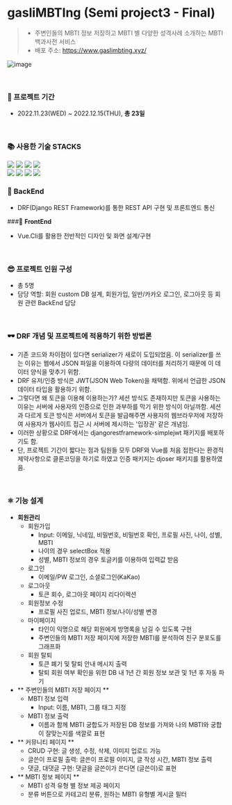 # gasliMBTIng (Semi project3 - Final)

> - 주변인들의 MBTI 정보 저장하고 MBTI 별 다양한 성격사례 소개하는 MBTI 백과사전 서비스
> - 배포 주소: https://www.gaslimbting.xyz/

![image](https://user-images.githubusercontent.com/108647811/218984118-b14e2023-b638-40b6-bf58-b249a1ee6738.png)

<br>

### 🔨 프로젝트 기간

* 2022.11.23(WED) ~ 2022.12.15(THU), **총 23일**

<br>

<div>
    <h3>📚 사용한 기술 STACKS</h3>
    <img src="https://img.shields.io/badge/python-3776AB?style=for-the-badge&logo=python&logoColor=white"> <img src="https://img.shields.io/badge/html5-E34F26?style=for-the-badge&logo=html5&logoColor=white"> <img src="https://img.shields.io/badge/css-1572B6?style=for-the-badge&logo=css3&logoColor=white"> <img src="https://img.shields.io/badge/javascript-F7DF1E?style=for-the-badge&logo=javascript&logoColor=black">
<br>
<img src="https://img.shields.io/badge/vue.js-4FC08D?style=for-the-badge&logo=vue.js&logoColor=white"> <img src="https://img.shields.io/badge/django-092E20?style=for-the-badge&logo=django&logoColor=white"> <img src="https://img.shields.io/badge/github-181717?style=for-the-badge&logo=github&logoColor=white"> <img src="https://img.shields.io/badge/git-F05032?style=for-the-badge&logo=git&logoColor=white">
</div>

### 📌 **BackEnd**
- DRF(Django REST Framework)를 통한 REST API 구현 및 프론트엔드 통신

###📌 **FrontEnd**
- Vue.Cli를 활용한 전반적인 디자인 및 화면 설계/구현

<br>

### 😎 프로젝트 인원 구성
- 총 5명
- 담당 역할: 회원 custom DB 설계, 회원가입, 일반/카카오 로그인, 로그아웃 등 회원 관련 BackEnd 담당


<br>

### 🕶️ DRF 개념 및 프로젝트에 적용하기 위한 방법론
- 기존 코드와 차이점이 있다면 serializer가 새로이 도입되었음. 이 serializer를 쓰는 이유는 웹에서 JSON 파일을 이용하여 다량의 데이터를 처리하기 때문에 이 데이터 양식을 맞추기 위함.
- DRF 유저/인증 방식은 JWT(JSON Web Token)을 채택함. 위에서 언급한 JSON 데이터 타입을 활용하기 위함.
- 그렇다면 왜 토큰을 이용해 이용하는가? 세션 방식도 존재하지만 토큰을 사용하는 이유는 서버에 사용자의 인증으로 인한 과부하를 막기 위한 방식이 아닐까함. 세션과 다르게 토큰 방식은 서버에서 토큰을 발급해주면 사용자의 웹브라우저에 저장하여 사용자가 웹사이트 접근 시 서버에 제시하는 '입장권' 같은 개념임.
- 이러한 상황으로 DRF에서는 djangorestframework-simplejwt 패키지를 배포하기도 함.
- 단, 프로젝트 기간이 짧다는 점과 팀원들 모두 DRF와 Vue를 처음 접한다는 환경적 제약사항으로 클론코딩을 하기로 하였고 인증 패키지는 djoser 패키지를 활용하였음.

<br>

### ⚛️ 기능 설계

- **회원관리**
  - 회원가입
    - Input: 이메일, 닉네임, 비밀번호, 비밀번호 확인, 프로필 사진, 나이, 성별, MBTI
    - 나이의 경우 selectBox 적용
    - 성별, MBTI 정보의 경우 토글키를 이용하여 입력값 받음
  - 로그인
    - 이메일/PW 로그인, 소셜로그인(KaKao)
  - 로그아웃
    - 토큰 회수, 로그아웃 페이지 리다이렉션
  - 회원정보 수정
    - 프로필 사진 업로드, MBTI 정보/나이/성별 변경
  - 마이페이지
    - 타인이 익명으로 해당 회원에게 방명록을 남길 수 있도록 구현
    - 주변인들의 MBTI 저장 페이지에 저장한 MBTI를 분석하여 친구 분포도를 그래프화
  - 회원 탈퇴
    - 토큰 폐기 및 탈퇴 안내 메시지 출력
    - 탈퇴 회원 여부 확인을 위한 DB 내 1년 간 회원 정보 보관 및 1년 후 자동 파기
- ** 주변인들의 MBTI 저장 페이지 **
  - MBTI 정보 입력
    - Input: 이름, MBTI, 그룹 태그 지정
  - MBTI 정보 출력
    - 이름과 함께 MBTI 궁합도가 저장된 DB 정보를 가져와 나의 MBTI와 궁합이 잘맞는지를 색깔로 표현
- ** 커뮤니티 페이지 **
  - CRUD 구현: 글 생성, 수정, 삭제, 이미지 업로드 가능
  - 글쓴이 프로필 출력: 글쓴이 프로필 이미지, 글 작성 시간, MBTI 정보 출력
  - 댓글, 대댓글 구현: 댓글을 글쓴이가 쓴다면 (글쓴이)로 표현
- ** MBTI 정보 페이지 **
  - MBTI 성격 유형 별 정보 제공 페이지
  - 분류 버튼으로 카테고리 분류, 원하는 MBTI 유형별 게시글 필터

